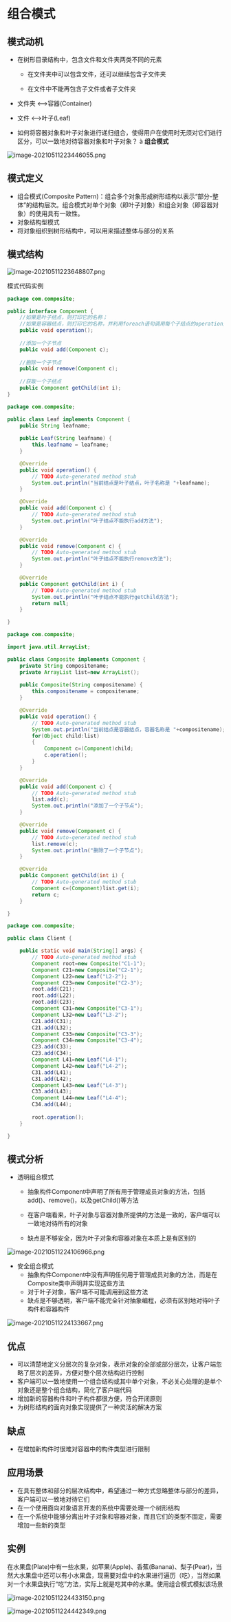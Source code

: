 # 组合模式


<!--more-->

## 模式动机

- 在树形目录结构中，包含文件和文件夹两类不同的元素

  - 在文件夹中可以包含文件，还可以继续包含子文件夹

  - 在文件中不能再包含子文件或者子文件夹

- 文件夹  <-->容器(Container)

- 文件  <-->叶子(Leaf)

- 如何将容器对象和叶子对象进行递归组合，使得用户在使用时无须对它们进行区分，可以一致地对待容器对象和叶子对象？ à **组合模式**

![image-20210511223446055.png](./images/image-20210511223446055.png)

## 模式定义

- 组合模式(Composite Pattern)：组合多个对象形成树形结构以表示“部分-整体”的结构层次。组合模式对单个对象（即叶子对象）和组合对象（即容器对象）的使用具有一致性。
- 对象结构型模式
- 将对象组织到树形结构中，可以用来描述整体与部分的关系

## 模式结构

![image-20210511223648807.png](./images/image-20210511223648807.png)

模式代码实例

```java
package com.composite;

public interface Component {
	//如果是叶子结点，则打印它的名称；
	//如果是容器结点，则打印它的名称，并利用foreach语句调用每个子结点的operation方法
	public void operation();
	
	//添加一个子节点
	public void add(Component c);
	
	//删除一个子节点
	public void remove(Component c);
	
	//获取一个子结点
	public Component getChild(int i);
}

```

```java
package com.composite;

public class Leaf implements Component {
	public String leafname;
	
	public Leaf(String leafname) {
		this.leafname = leafname;
	}

	@Override
	public void operation() {
		// TODO Auto-generated method stub
		System.out.println("当前结点是叶子结点，叶子名称是 "+leafname);
	}

	@Override
	public void add(Component c) {
		// TODO Auto-generated method stub
		System.out.println("叶子结点不能执行add方法");
	}

	@Override
	public void remove(Component c) {
		// TODO Auto-generated method stub
		System.out.println("叶子结点不能执行remove方法");
	}

	@Override
	public Component getChild(int i) {
		// TODO Auto-generated method stub
		System.out.println("叶子结点不能执行getChild方法");
		return null;
	}

}

```

```java
package com.composite;

import java.util.ArrayList;

public class Composite implements Component {
	private String compositename;
	private ArrayList list=new ArrayList();
	
	public Composite(String compositename) {
		this.compositename = compositename;
	}

	@Override
	public void operation() {
		// TODO Auto-generated method stub
		System.out.println("当前结点是容器结点，容器名称是 "+compositename);
		for(Object child:list)
		{
			Component c=(Component)child;
			c.operation();
		}
	}

	@Override
	public void add(Component c) {
		// TODO Auto-generated method stub
		list.add(c);
		System.out.println("添加了一个子节点");
	}

	@Override
	public void remove(Component c) {
		// TODO Auto-generated method stub
		list.remove(c);
		System.out.println("删除了一个子节点");
	}

	@Override
	public Component getChild(int i) {
		// TODO Auto-generated method stub
		Component c=(Component)list.get(i);
		return c;
	}

}

```

```java
package com.composite;

public class Client {

	public static void main(String[] args) {
		// TODO Auto-generated method stub
		Component root=new Composite("C1-1");
		Component C21=new Composite("C2-1");
		Component L22=new Leaf("L2-2");
		Component C23=new Composite("C2-3");
		root.add(C21);
		root.add(L22);
		root.add(C23);
		Component C31=new Composite("C3-1");
		Component L32=new Leaf("L3-2");
		C21.add(C31);
		C21.add(L32);
		Component C33=new Composite("C3-3");
		Component C34=new Composite("C3-4");
		C23.add(C33);
		C23.add(C34);
		Component L41=new Leaf("L4-1");
		Component L42=new Leaf("L4-2");
		C31.add(L41);
		C31.add(L42);
		Component L43=new Leaf("L4-3");
		C33.add(L43);
		Component L44=new Leaf("L4-4");
		C34.add(L44);
		
		root.operation();
	}

}
```



## 模式分析

- 透明组合模式

  - 抽象构件Component中声明了所有用于管理成员对象的方法，包括add()、remove()，以及getChild()等方法

  - 在客户端看来，叶子对象与容器对象所提供的方法是一致的，客户端可以一致地对待所有的对象

  - 缺点是不够安全，因为叶子对象和容器对象在本质上是有区别的

![image-20210511224106966.png](./images/image-20210511224106966.png)

- 安全组合模式
  - 抽象构件Component中没有声明任何用于管理成员对象的方法，而是在Composite类中声明并实现这些方法
  - 对于叶子对象，客户端不可能调用到这些方法
  - 缺点是不够透明，客户端不能完全针对抽象编程，必须有区别地对待叶子构件和容器构件

![image-20210511224133667.png](./images/image-20210511224133667.png)



## 优点

- 可以清楚地定义分层次的复杂对象，表示对象的全部或部分层次，让客户端忽略了层次的差异，方便对整个层次结构进行控制
- 客户端可以一致地使用一个组合结构或其中单个对象，不必关心处理的是单个对象还是整个组合结构，简化了客户端代码
- 增加新的容器构件和叶子构件都很方便，符合开闭原则
- 为树形结构的面向对象实现提供了一种灵活的解决方案

## 缺点

- 在增加新构件时很难对容器中的构件类型进行限制

## 应用场景

- 在具有整体和部分的层次结构中，希望通过一种方式忽略整体与部分的差异，客户端可以一致地对待它们
- 在一个使用面向对象语言开发的系统中需要处理一个树形结构
- 在一个系统中能够分离出叶子对象和容器对象，而且它们的类型不固定，需要增加一些新的类型

## 实例

在水果盘(Plate)中有一些水果，如苹果(Apple)、香蕉(Banana)、梨子(Pear)，当然大水果盘中还可以有小水果盘，现需要对盘中的水果进行遍历（吃），当然如果对一个水果盘执行“吃”方法，实际上就是吃其中的水果。使用组合模式模拟该场景

![image-20210511224433150.png](./images/image-20210511224433150.png)

![image-20210511224442349.png](./images/image-20210511224442349.png)
